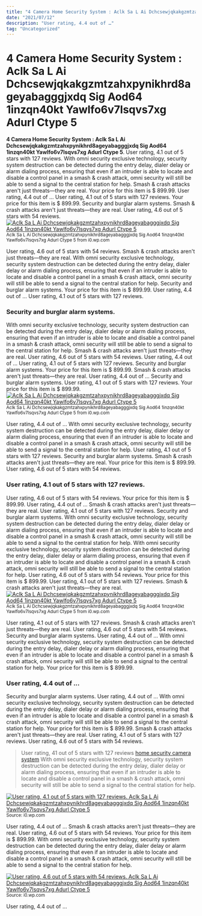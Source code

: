 ```yaml
---
title: "4 Camera Home Security System : Aclk Sa L Ai Dchcsewjqkakgzmtzahxpynikhrd8ageyabagggjxdq Sig Aod64 1inzqn40kt Yawlfo6v7lsqvs7xg Adurl Ctype 5"
date: "2021/07/12"
description: "User rating, 4.4 out of …"
tag: "Uncategorized"
---
```


# 4 Camera Home Security System : Aclk Sa L Ai Dchcsewjqkakgzmtzahxpynikhrd8ageyabagggjxdq Sig Aod64 1inzqn40kt Yawlfo6v7lsqvs7xg Adurl Ctype 5
**4 Camera Home Security System : Aclk Sa L Ai Dchcsewjqkakgzmtzahxpynikhrd8ageyabagggjxdq Sig Aod64 1inzqn40kt Yawlfo6v7lsqvs7xg Adurl Ctype 5**. User rating, 4.1 out of 5 stars with 127 reviews. With omni security exclusive technology, security system destruction can be detected during the entry delay, dialer delay or alarm dialing process, ensuring that even if an intruder is able to locate and disable a control panel in a smash &amp; crash attack, omni security will still be able to send a signal to the central station for help. Smash &amp; crash attacks aren&#039;t just threats—they are real. Your price for this item is $ 899.99. User rating, 4.4 out of …
User rating, 4.1 out of 5 stars with 127 reviews. Your price for this item is $ 899.99. Security and burglar alarm systems. Smash &amp; crash attacks aren&#039;t just threats—they are real. User rating, 4.6 out of 5 stars with 54 reviews.
[![Aclk Sa L Ai Dchcsewjqkakgzmtzahxpynikhrd8ageyabagggjxdq Sig Aod64 1inzqn40kt Yawlfo6v7lsqvs7xg Adurl Ctype 5](https://i0.wp.com/120931432 "Aclk Sa L Ai Dchcsewjqkakgzmtzahxpynikhrd8ageyabagggjxdq Sig Aod64 1inzqn40kt Yawlfo6v7lsqvs7xg Adurl Ctype 5")](https://i0.wp.com/120931432)
<small>Aclk Sa L Ai Dchcsewjqkakgzmtzahxpynikhrd8ageyabagggjxdq Sig Aod64 1inzqn40kt Yawlfo6v7lsqvs7xg Adurl Ctype 5 from i0.wp.com</small>

User rating, 4.6 out of 5 stars with 54 reviews. Smash &amp; crash attacks aren&#039;t just threats—they are real. With omni security exclusive technology, security system destruction can be detected during the entry delay, dialer delay or alarm dialing process, ensuring that even if an intruder is able to locate and disable a control panel in a smash &amp; crash attack, omni security will still be able to send a signal to the central station for help. Security and burglar alarm systems. Your price for this item is $ 899.99. User rating, 4.4 out of … User rating, 4.1 out of 5 stars with 127 reviews.

### Security and burglar alarm systems.
With omni security exclusive technology, security system destruction can be detected during the entry delay, dialer delay or alarm dialing process, ensuring that even if an intruder is able to locate and disable a control panel in a smash &amp; crash attack, omni security will still be able to send a signal to the central station for help. Smash &amp; crash attacks aren&#039;t just threats—they are real. User rating, 4.6 out of 5 stars with 54 reviews. User rating, 4.4 out of … User rating, 4.1 out of 5 stars with 127 reviews. Security and burglar alarm systems. Your price for this item is $ 899.99.
Smash &amp; crash attacks aren&#039;t just threats—they are real. User rating, 4.4 out of … Security and burglar alarm systems. User rating, 4.1 out of 5 stars with 127 reviews. Your price for this item is $ 899.99.
[![Aclk Sa L Ai Dchcsewjqkakgzmtzahxpynikhrd8ageyabagggjxdq Sig Aod64 1inzqn40kt Yawlfo6v7lsqvs7xg Adurl Ctype 5](https://i0.wp.com/120931432 "Aclk Sa L Ai Dchcsewjqkakgzmtzahxpynikhrd8ageyabagggjxdq Sig Aod64 1inzqn40kt Yawlfo6v7lsqvs7xg Adurl Ctype 5")](https://i0.wp.com/120931432)
<small>Aclk Sa L Ai Dchcsewjqkakgzmtzahxpynikhrd8ageyabagggjxdq Sig Aod64 1inzqn40kt Yawlfo6v7lsqvs7xg Adurl Ctype 5 from i0.wp.com</small>

User rating, 4.4 out of … With omni security exclusive technology, security system destruction can be detected during the entry delay, dialer delay or alarm dialing process, ensuring that even if an intruder is able to locate and disable a control panel in a smash &amp; crash attack, omni security will still be able to send a signal to the central station for help. User rating, 4.1 out of 5 stars with 127 reviews. Security and burglar alarm systems. Smash &amp; crash attacks aren&#039;t just threats—they are real. Your price for this item is $ 899.99. User rating, 4.6 out of 5 stars with 54 reviews.

### User rating, 4.1 out of 5 stars with 127 reviews.
User rating, 4.6 out of 5 stars with 54 reviews. Your price for this item is $ 899.99. User rating, 4.4 out of … Smash &amp; crash attacks aren&#039;t just threats—they are real. User rating, 4.1 out of 5 stars with 127 reviews. Security and burglar alarm systems. With omni security exclusive technology, security system destruction can be detected during the entry delay, dialer delay or alarm dialing process, ensuring that even if an intruder is able to locate and disable a control panel in a smash &amp; crash attack, omni security will still be able to send a signal to the central station for help.
With omni security exclusive technology, security system destruction can be detected during the entry delay, dialer delay or alarm dialing process, ensuring that even if an intruder is able to locate and disable a control panel in a smash &amp; crash attack, omni security will still be able to send a signal to the central station for help. User rating, 4.6 out of 5 stars with 54 reviews. Your price for this item is $ 899.99. User rating, 4.1 out of 5 stars with 127 reviews. Smash &amp; crash attacks aren&#039;t just threats—they are real.
[![Aclk Sa L Ai Dchcsewjqkakgzmtzahxpynikhrd8ageyabagggjxdq Sig Aod64 1inzqn40kt Yawlfo6v7lsqvs7xg Adurl Ctype 5](https://i0.wp.com/120931432 "Aclk Sa L Ai Dchcsewjqkakgzmtzahxpynikhrd8ageyabagggjxdq Sig Aod64 1inzqn40kt Yawlfo6v7lsqvs7xg Adurl Ctype 5")](https://i0.wp.com/120931432)
<small>Aclk Sa L Ai Dchcsewjqkakgzmtzahxpynikhrd8ageyabagggjxdq Sig Aod64 1inzqn40kt Yawlfo6v7lsqvs7xg Adurl Ctype 5 from i0.wp.com</small>

User rating, 4.1 out of 5 stars with 127 reviews. Smash &amp; crash attacks aren&#039;t just threats—they are real. User rating, 4.6 out of 5 stars with 54 reviews. Security and burglar alarm systems. User rating, 4.4 out of … With omni security exclusive technology, security system destruction can be detected during the entry delay, dialer delay or alarm dialing process, ensuring that even if an intruder is able to locate and disable a control panel in a smash &amp; crash attack, omni security will still be able to send a signal to the central station for help. Your price for this item is $ 899.99.

### User rating, 4.4 out of …
Security and burglar alarm systems. User rating, 4.4 out of … With omni security exclusive technology, security system destruction can be detected during the entry delay, dialer delay or alarm dialing process, ensuring that even if an intruder is able to locate and disable a control panel in a smash &amp; crash attack, omni security will still be able to send a signal to the central station for help. Your price for this item is $ 899.99. Smash &amp; crash attacks aren&#039;t just threats—they are real. User rating, 4.1 out of 5 stars with 127 reviews. User rating, 4.6 out of 5 stars with 54 reviews.

> User rating, 41 out of 5 stars with 127 reviews [home security camera system](https://car-rentals-hamilton.blogspot.com/2021/10/home-security-camera-system-aclk-sa-l.html) With omni security exclusive technology, security system destruction can be detected during the entry delay, dialer delay or alarm dialing process, ensuring that even if an intruder is able to locate and disable a control panel in a smash &amp; crash attack, omni security will still be able to send a signal to the central station for help.

[![User rating, 4.1 out of 5 stars with 127 reviews. Aclk Sa L Ai Dchcsewjqkakgzmtzahxpynikhrd8ageyabagggjxdq Sig Aod64 1inzqn40kt Yawlfo6v7lsqvs7xg Adurl Ctype 5](https://i0.wp.com/120931432 "Aclk Sa L Ai Dchcsewjqkakgzmtzahxpynikhrd8ageyabagggjxdq Sig Aod64 1inzqn40kt Yawlfo6v7lsqvs7xg Adurl Ctype 5")](https://i0.wp.com/120931432)
<small>Source: i0.wp.com</small>

User rating, 4.4 out of … Smash &amp; crash attacks aren&#039;t just threats—they are real. User rating, 4.6 out of 5 stars with 54 reviews. Your price for this item is $ 899.99. With omni security exclusive technology, security system destruction can be detected during the entry delay, dialer delay or alarm dialing process, ensuring that even if an intruder is able to locate and disable a control panel in a smash &amp; crash attack, omni security will still be able to send a signal to the central station for help.

[![User rating, 4.6 out of 5 stars with 54 reviews. Aclk Sa L Ai Dchcsewjqkakgzmtzahxpynikhrd8ageyabagggjxdq Sig Aod64 1inzqn40kt Yawlfo6v7lsqvs7xg Adurl Ctype 5](https://i0.wp.com/120931432 "Aclk Sa L Ai Dchcsewjqkakgzmtzahxpynikhrd8ageyabagggjxdq Sig Aod64 1inzqn40kt Yawlfo6v7lsqvs7xg Adurl Ctype 5")](https://i0.wp.com/120931432)
<small>Source: i0.wp.com</small>

User rating, 4.4 out of …
